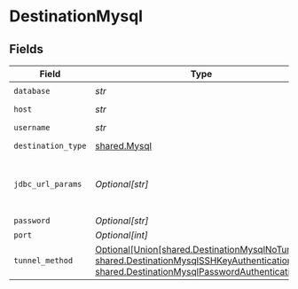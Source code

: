 # DestinationMysql


## Fields

| Field                                                                                                                                                                                                  | Type                                                                                                                                                                                                   | Required                                                                                                                                                                                               | Description                                                                                                                                                                                            | Example                                                                                                                                                                                                |
| ------------------------------------------------------------------------------------------------------------------------------------------------------------------------------------------------------ | ------------------------------------------------------------------------------------------------------------------------------------------------------------------------------------------------------ | ------------------------------------------------------------------------------------------------------------------------------------------------------------------------------------------------------ | ------------------------------------------------------------------------------------------------------------------------------------------------------------------------------------------------------ | ------------------------------------------------------------------------------------------------------------------------------------------------------------------------------------------------------ |
| `database`                                                                                                                                                                                             | *str*                                                                                                                                                                                                  | :heavy_check_mark:                                                                                                                                                                                     | Name of the database.                                                                                                                                                                                  |                                                                                                                                                                                                        |
| `host`                                                                                                                                                                                                 | *str*                                                                                                                                                                                                  | :heavy_check_mark:                                                                                                                                                                                     | Hostname of the database.                                                                                                                                                                              |                                                                                                                                                                                                        |
| `username`                                                                                                                                                                                             | *str*                                                                                                                                                                                                  | :heavy_check_mark:                                                                                                                                                                                     | Username to use to access the database.                                                                                                                                                                |                                                                                                                                                                                                        |
| `destination_type`                                                                                                                                                                                     | [shared.Mysql](../../models/shared/mysql.md)                                                                                                                                                           | :heavy_check_mark:                                                                                                                                                                                     | N/A                                                                                                                                                                                                    |                                                                                                                                                                                                        |
| `jdbc_url_params`                                                                                                                                                                                      | *Optional[str]*                                                                                                                                                                                        | :heavy_minus_sign:                                                                                                                                                                                     | Additional properties to pass to the JDBC URL string when connecting to the database formatted as 'key=value' pairs separated by the symbol '&'. (example: key1=value1&key2=value2&key3=value3).       |                                                                                                                                                                                                        |
| `password`                                                                                                                                                                                             | *Optional[str]*                                                                                                                                                                                        | :heavy_minus_sign:                                                                                                                                                                                     | Password associated with the username.                                                                                                                                                                 |                                                                                                                                                                                                        |
| `port`                                                                                                                                                                                                 | *Optional[int]*                                                                                                                                                                                        | :heavy_minus_sign:                                                                                                                                                                                     | Port of the database.                                                                                                                                                                                  | 3306                                                                                                                                                                                                   |
| `tunnel_method`                                                                                                                                                                                        | [Optional[Union[shared.DestinationMysqlNoTunnel, shared.DestinationMysqlSSHKeyAuthentication, shared.DestinationMysqlPasswordAuthentication]]](../../models/shared/destinationmysqlsshtunnelmethod.md) | :heavy_minus_sign:                                                                                                                                                                                     | Whether to initiate an SSH tunnel before connecting to the database, and if so, which kind of authentication to use.                                                                                   |                                                                                                                                                                                                        |